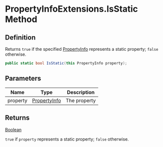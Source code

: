# PropertyInfoExtensions.IsStatic Method
## Definition

Returns `true` if the specified [PropertyInfo](https://learn.microsoft.com/en-gb/dotnet/api/System.Reflection.PropertyInfo) represents a static property; `false` otherwise.

```c#
public static bool IsStatic(this PropertyInfo property);
```

## Parameters

| Name | Type | Description |
| ---- | ---- | ----------- |
| property | [PropertyInfo](https://learn.microsoft.com/en-gb/dotnet/api/System.Reflection.PropertyInfo) | The property |

## Returns

[Boolean](https://learn.microsoft.com/en-gb/dotnet/api/System.Boolean)

`true` if `property` represents a static property; `false` otherwise.
